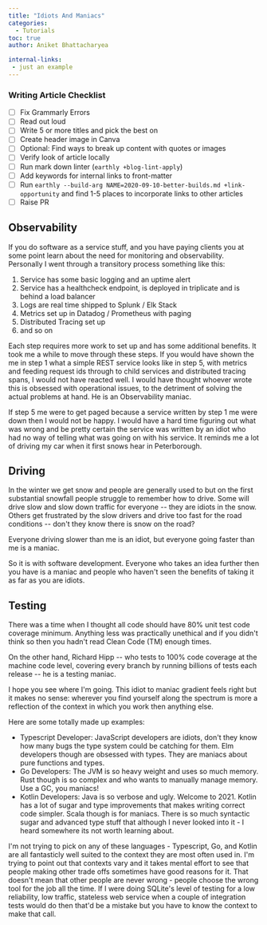 ```yaml
---
title: "Idiots And Maniacs"
categories:
  - Tutorials
toc: true
author: Aniket Bhattacharyea

internal-links:
 - just an example
---
```

### Writing Article Checklist

- [ ] Fix Grammarly Errors
- [ ] Read out loud
- [ ] Write 5 or more titles and pick the best on
- [ ] Create header image in Canva
- [ ] Optional: Find ways to break up content with quotes or images
- [ ] Verify look of article locally
- [ ] Run mark down linter (`earthly +blog-lint-apply`)
- [ ] Add keywords for internal links to front-matter
- [ ] Run `earthly --build-arg NAME=2020-09-10-better-builds.md +link-opportunity` and find 1-5 places to incorporate links to other articles
- [ ] Raise PR

## Observability

If you do software as a service stuff, and you have paying clients you at some point learn about the need for monitoring and observability. Personally I went through a transitory process something like this:

1. Service has some basic logging and an uptime alert
1. Service has a healthcheck endpoint, is deployed in triplicate and is behind a load balancer
1. Logs are real time shipped to Splunk / Elk Stack
1. Metrics set up in Datadog / Prometheus with paging 
1. Distributed Tracing set up
1. and so on

Each step requires more work to set up and has some additional benefits. It took me a while to move through these steps. If you would have shown the me in step 1 what a simple REST service looks like in step 5, with metrics and feeding request ids through to child services and distributed tracing spans, I would not have reacted well. I would have thought whoever wrote this is obsessed with operational issues, to the detriment of solving the actual problems at hand. He is an Observability maniac.

If step 5 me were to get paged because a service written by step 1 me were down then I would not be happy. I would have a hard time figuring out what was wrong and be pretty certain the service was written by an idiot who had no way of telling what was going on with his service. It reminds me a lot of driving my car when it first snows hear in Peterborough.

## Driving

In the winter we get snow and people are generally used to but on the first substantial snowfall people struggle to remember how to drive. Some will drive slow and slow down traffic for everyone -- they are idiots in the snow. Others get frustrated by the slow drivers and drive too fast for the road conditions -- don't they know there is snow on the road? 

Everyone driving slower than me is an idiot, but everyone going faster than me is a maniac.

So it is with software development. Everyone who takes an idea further then you have is a maniac and people who haven't seen the benefits of taking it as far as you are idiots.

## Testing

There was a time when I thought all code should have 80% unit test code coverage minimum. Anything less was practically unethical and if you didn't think so then you hadn't read Clean Code (TM) enough times.

On the other hand, Richard Hipp -- who tests to 100% code coverage at the machine code level, covering every branch by running billions of tests each release -- he is a testing maniac.

I hope you see where I'm going. This idiot to maniac gradient feels right but it makes no sense: wherever you find yourself along the spectrum is more a reflection of the context in which you work then anything else. 

Here are some totally made up examples:

* Typescript Developer: JavaScript developers are idiots, don't they know how many bugs the type system could be catching for them.  Elm developers though are obsessed with types. They are maniacs about pure functions and types.
*  Go Developers: The JVM is so heavy weight and uses so much memory. Rust though is so complex and who wants to manually manage memory.  Use a GC, you maniacs!
* Kotlin Developers: Java is so verbose and ugly. Welcome to 2021. Kotlin has a lot of sugar and type improvements that makes writing correct code simpler.  Scala though is for maniacs. There is so much syntactic sugar and advanced type stuff that although I never looked into it - I heard somewhere its not worth learning about.

I'm not trying to pick on any of these languages - Typescript, Go, and Kotlin are all fantasticly well suited to the context they are most often used in. I'm trying to point out that contexts vary and it takes mental effort to see that people making other trade offs sometimes have good reasons for it. That doesn't mean that other people are never wrong - people choose the wrong tool for the job all the time. If I were doing SQLite's level of testing for a low reliability, low traffic, stateless web service when a couple of integration tests would do then that'd be a mistake but you have to know the context to make that call.